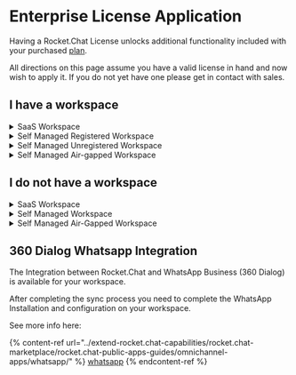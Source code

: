 # Enterprise License Application

Having a Rocket.Chat License unlocks additional functionality included with your purchased [plan](https://www.rocket.chat/pricing). &#x20;

All directions on this page assume you have a valid license in hand and now wish to apply it.  If you do not yet have one please get in contact with sales.

## I have a workspace

<details>

<summary>SaaS Workspace</summary>

You have a SaaS workspace that you've purchased an additional license for and need to apply it.

You can do this by:

* Log in to your workspace as the Administrator.
* Navigate to **Administration** > **Workspace** > **Registration** > **Manage** for workspaces as from Rocket.Chat `6.0` or  **Administration** > **Connectivity Services** for workspaces below `6.0`.
* Click on **Sync** which will now fetch the License for your workspace from Rocket.Chat Cloud.

Your License should now be applied to your workspace and be ready to use.  You can confirm this by going to **Administration > Info** and checking the License section

</details>

<details>

<summary>Self Managed Registered Workspace</summary>

You have a Self Managed Workspace that you've already registered and have had a license provisioned and need to apply it.

You can do this by:

* Log in to your workspace as the Administrator.
* Navigate to **Administration** > **Workspace** > **Registration** > **Manage** for workspaces as from Rocket.Chat `6.0` or  **Administration** > **Connectivity Services** for workspaces below `6.0`.
* Click on **Sync** which will now fetch the License for your workspace from Rocket.Chat Cloud

Your License should now be applied to your workspace and be ready to use.  You can confirm this by going to **Administration > Info** and checking the License section

</details>

<details>

<summary>Self Managed  Unregistered Workspace</summary>

You have an existing workspace but have not registered and have been given a registration code to register and apply.

You can do this by:

* Copying the Registration Code Provided to you.
* For Rocket.Chat `6.0` or newer
  * Navigate to **Administration** > **Workspace** > **Registration**
  * Click **Register** and then click **Use Token**&#x20;
  * Paste the token provided
* For Rocket.Chat below `6.0`&#x20;
  * Navigate to **Administration** > **Connectivity Services**
  * In the Token Field Provided paste the Code
  * Click Register
* Click on **Sync** to sync the workspace to Rocket.Chat cloud.

Your workspace should now be Registered and your License should now be applied to your workspace and be ready to use.  You can confirm this by going to **Administration > Info** and checking the License section

</details>

<details>

<summary>Self Managed Air-gapped Workspace</summary>

You have an existing workspace but it is air-gapped and have been given a license code to apply.

You can do this by:

* Navigate to Administration > Workspace > Apply Offline License
* Paste the License code you were provided
* Click Apply License

Your License should now be applied. You can confirm this by going to **Administration > Info** and checking the License section.

If your workspace will need to send push notifications you will need to allow access to:

* cloud.rocket.chat
* pushgateway.rocket.chat

Then take the Registration code provided:

* Navigate to **Administration** > **Workspace** > **Registration**
* Click **Register** and then click **Use Token**&#x20;
* Paste the token provided

Your workspace should now be Registered and your License should now be applied to your workspace and be ready to use.  You can confirm this by going to **Administration > Info** and checking the License section

</details>

## I do not have a workspace

<details>

<summary>SaaS Workspace</summary>

If you purchased a license for a SaaS Workspace you will have a workspace provisioned for you. &#x20;

To start using it:

* Visit the workspace URL and set it up following the [setup-wizard.md](../use-rocket.chat/workspace-administration/settings/setup-wizard.md "mention")

Your workspace should now be ready to use.

</details>

<details>

<summary>Self Managed Workspace</summary>

If you purchased a license for Self Managed but do not yet have a workspace.

* [Deploy a new workspace](../deploy/prepare-for-your-deployment/)
* Visit your workspace URL and complete the [setup](../use-rocket.chat/workspace-administration/settings/setup-wizard.md).
* Copying the Registration Code Provided to you.
* For Rocket.Chat `6.0` or newer
  * Navigate to **Administration** > **Workspace** > **Registration**
  * Click **Register** and then click **Use Token**&#x20;
  * Paste the token provided
* For Rocket.Chat below `6.0`&#x20;
  * Navigate to **Administration** > **Connectivity Services**
  * In the Token Field Provided paste the Code
  * Click Register
* Click on **Sync** to sync the workspace to Rocket.Chat cloud.

Your workspace should now be Registered and your License should now be applied to your workspace and be ready to use.  You can confirm this by going to **Administration > Info** and checking the License section

</details>

<details>

<summary>Self Managed Air-Gapped Workspace</summary>

You have an existing workspace but it is air-gapped and have been given a license code to apply.

You can do this by:

* [Deploy a new air-gapped workspace](rocket.chat-air-gapped-deployment/)&#x20;
* Navigate to Administration > Workspace > Apply Offline License
* Paste the License code you were provided
* Click Apply License

Your License should now be applied. You can confirm this by going to **Administration > Info** and checking the License section.

If your workspace will need to send push notifications you will need to allow access to:

* cloud.rocket.chat
* pushgateway.rocket.chat

Then take the Registration code provided:

* Navigate to **Administration** > **Workspace** > **Registration**
* Click **Register** and then click **Use Token**&#x20;
* Paste the token provided

Your workspace should now be Registered and your License should now be applied to your workspace and be ready to use.  You can confirm this by going to **Administration > Info** and checking the License section

</details>

## 360 Dialog Whatsapp Integration

The Integration between Rocket.Chat and WhatsApp Business (360 Dialog) is available for your workspace.

After completing the sync process you need to complete the WhatsApp Installation and configuration on your workspace.

See more info here:

{% content-ref url="../extend-rocket.chat-capabilities/rocket.chat-marketplace/rocket.chat-public-apps-guides/omnichannel-apps/whatsapp/" %}
[whatsapp](../extend-rocket.chat-capabilities/rocket.chat-marketplace/rocket.chat-public-apps-guides/omnichannel-apps/whatsapp/)
{% endcontent-ref %}
